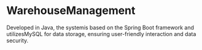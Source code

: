 # WarehouseManagement
Developed in Java, the systemis based on the Spring Boot framework and utilizesMySQL for data storage, ensuring user-friendly interaction and data security.
